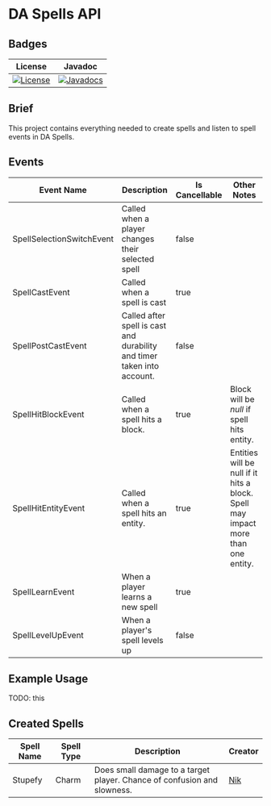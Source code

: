# DA Spells API

## Badges
| License | Javadoc |
| ------- | ------- |
| [![License](https://img.shields.io/github/license/DAHP-MC/Spells-Api)](LICENSE)| [![Javadocs](https://img.shields.io/badge/Javadocs-0.0.1.SNAPSHOT-orange.svg)](https://dahp-mc.github.io/Spells-Api/index.html) |

## Brief
This project contains everything needed to create spells and listen to spell events in DA Spells.

## Events 
| Event Name | Description | Is Cancellable | Other Notes |
| ---------- | ----------- | -------------- | ----------- |
| SpellSelectionSwitchEvent | Called when a player changes their selected spell | false | |
| SpellCastEvent | Called when a spell is cast | true | |
| SpellPostCastEvent | Called after spell is cast and durability and timer taken into account. | false | |
| SpellHitBlockEvent | Called when a spell hits a block. | true | Block will be _null_ if spell hits entity. |
| SpellHitEntityEvent | Called when a spell hits an entity. | true | Entities will be null if it hits a block. Spell may impact more than one entity. |
| SpellLearnEvent | When a player learns a new spell | true | |
| SpellLevelUpEvent | When a player's spell levels up | false | |

## Example Usage
TODO: this

## Created Spells
| Spell Name | Spell Type | Description | Creator |
| ---------- | ---------- | ----------- | ------- |
| Stupefy    | Charm       | Does small damage to a target player. Chance of confusion and slowness. | [Nik](https://github.com/sirNikolai) |